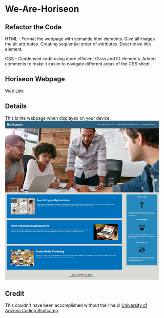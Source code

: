 # We-Are-Horiseon

## Refactor the Code
HTML -
    Format the webpage with semantic html elements.
    Give all images the alt attributes.
    Creating sequential order of attributes.
    Descriptive title element.

CSS -
    Condensed code using more efficient Class and ID elements.
    Added comments to make it easier to navigate different areas of the CSS sheet.

## Horiseon Webpage
[Web Link](https://nkepers.github.io/We-Are-Horiseon/ "we-are-Horiseon")

## Details

This is the webpage when displayed on your device.
    ![Screenshot of Web Page](./assets/images/we-are-horiseon.png)

## Credit
This couldn't have been accomplished without their help!
[University of Arizona Coding Bootcamp](https://courses.bootcamp.com "UofA")